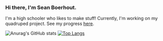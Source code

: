 ### Hi there, I'm Sean Boerhout.

I'm a high schooler who likes to make stuff! Currently, I'm working on my quadruped project. See my progress [here](https://seanboe.github.io/blog/tag/quadruped).


![Anurag's GitHub stats](https://github-readme-stats.vercel.app/api?username=seanboe&show_icons=true&theme=tokyonight)
[![Top Langs](https://github-readme-stats.vercel.app/api/top-langs/?username=seanboe)](https://github.com/anuraghazra/github-readme-stats)


